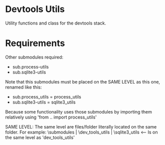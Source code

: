 # Devtools Utils

Utility functions and class for the devtools stack.

# Requirements

Other submodules required:
* sub.process-utils
* sub.sqlite3-utils

Note that this submodules must be placed on the SAME LEVEL as this one, renamed like this:
* sub.process_utils = process_utils
* sub.sqlite3-utils = sqlite3_utils

Because some functionality uses those submodules by importing them relatively
using 'from .. import process_utils'

SAME LEVEL:
The same level are files/folder literally located on the same folder.
For example:
\submodules
| \dev_tools_utils 
| \sqlite3_utils    <-- Is on the same level as 'dev_tools_utils'
